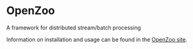 # OpenZoo
A framework for distributed stream/batch processing

Information on installation and usage can be found in the <a href="http://openzoo.org" target="_ext">OpenZoo site</a>.

